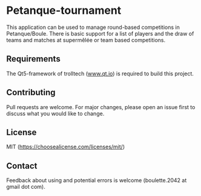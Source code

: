 # Petanque-tournament
This application can be used to manage round-based competitions in Petanque/Boule. There is basic support for a list of players and the draw of teams and matches at supermêlée or team based competitions.

## Requirements
The Qt5-framework of trolltech (www.qt.io) is required to build this project.

## Contributing
Pull requests are welcome. For major changes, please open an issue first to discuss what you would like to change.

## License
MIT (https://choosealicense.com/licenses/mit/)

## Contact
Feedback about using and potential errors is welcome (boulette.2042 at gmail dot com).

